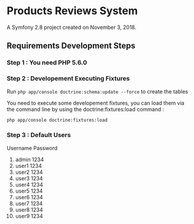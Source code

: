 Products Reviews System
=========

A Symfony 2.8 project created on November 3, 2018.

Requirements Development Steps
------

### Step 1 : You need PHP 5.6.0

### Step 2 : Developement Executing Fixtures

Run ```php app/console doctrine:schema:update --force``` to create the tables

You need to execute some developement fixtures, you can load them via the command line by using the doctrine:fixtures:load command :  
```bash
php app/console doctrine:fixtures:load
```  

### Step 3 : Default Users

Username Password
1. admin 1234
2. user1 1234
3. user2 1234
4. user3 1234
5. user4 1234
6. user5 1234
7. user6 1234
8. user7 1234
9. user8 1234
10. user9 1234
